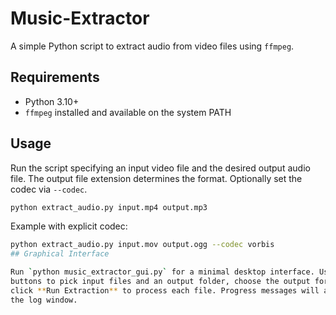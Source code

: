 # Music-Extractor

A simple Python script to extract audio from video files using `ffmpeg`.

## Requirements
- Python 3.10+
- `ffmpeg` installed and available on the system PATH

## Usage
Run the script specifying an input video file and the desired output audio file.
The output file extension determines the format. Optionally set the codec via
`--codec`.

```bash
python extract_audio.py input.mp4 output.mp3
```

Example with explicit codec:
```bash
python extract_audio.py input.mov output.ogg --codec vorbis
## Graphical Interface

Run `python music_extractor_gui.py` for a minimal desktop interface. Use the
buttons to pick input files and an output folder, choose the output format, and
click **Run Extraction** to process each file. Progress messages will appear in
the log window.

```